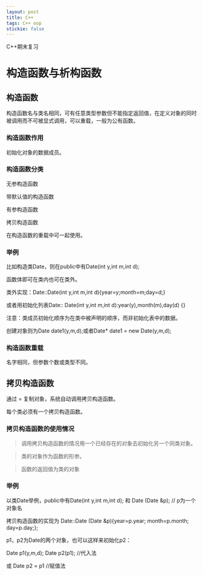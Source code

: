 ```yaml
---
layout: post
title: C++
tags: C++ oop
stickie: false
---
```

C++期末复习

# 构造函数与析构函数

## 构造函数

构造函数名与类名相同，可有任意类型参数但不能指定返回值，在定义对象的同时被调用而不可被显式调用，可以重载，一般为公有函数。

### 构造函数作用

初始化对象的数据成员。

### 构造函数分类

无参构造函数

带默认值的构造函数

有参构造函数

拷贝构造函数

在构造函数的重载中可一起使用。

### 举例

比如构造类Date，则在public中有Date(int y,int m,int d);

函数体即可在类内也可在类外。

类外实现：Date::Date(int y,int m,int d){year=y;month=m;day=d;}

或者用初始化列表Date:: Date(int y,int m,int d):year(y),month(m),day(d) {}

注意：类成员初始化顺序为在类中被声明的顺序，而非初始化表中的数据。

创建对象则为Date date1(y,m,d);或者Date* date1 = new Date(y,m,d);

### 构造函数重载

名字相同，但参数个数或类型不同。

## 拷贝构造函数

通过 = 复制对象，系统自动调用拷贝构造函数。

每个类必须有一个拷贝构造函数。

### 拷贝构造函数的使用情况

> 调用拷贝构造函数的情况用一个已经存在的对象去初始化另一个同类对象。

> 类的对象作为函数的形参。

> 函数的返回值为类的对象

### 举例

以类Date举例，public中有Date(int y,int m,int d); 和 Date (Date &p); // p为一个对象名

拷贝构造函数的实现为 Date::Date (Date &p){year=p.year; month=p.month; day=p.day;};

p1，p2为Date的两个对象，也可以这样来初始化p2：

Date p1(y,m,d);   Date p2(p1); //代入法

或 Date p2 = p1 //赋值法



 



